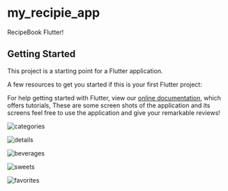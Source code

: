 # my_recipie_app

RecipeBook Flutter!

## Getting Started

This project is a starting point for a Flutter application.

A few resources to get you started if this is your first Flutter project:

For help getting started with Flutter, view our
[online documentation](https://flutter.dev/docs), which offers tutorials,
These are some screen shots of the application and its screens feel free to use the application and give your remarkable reviews!



![categories](https://user-images.githubusercontent.com/66271913/115345052-d9d54d80-a1cb-11eb-8aac-f1e53f332c21.jpg)

![details](https://user-images.githubusercontent.com/66271913/115345060-dcd03e00-a1cb-11eb-8d5a-acff984a5865.jpg)

![beverages](https://user-images.githubusercontent.com/66271913/115345075-e2c61f00-a1cb-11eb-9c75-ae189f9902eb.jpg)

![sweets](https://user-images.githubusercontent.com/66271913/115345081-e3f74c00-a1cb-11eb-9c9c-61a8a09501a7.jpg)

![favorites](https://user-images.githubusercontent.com/66271913/115345648-b6f76900-a1cc-11eb-9f4d-25b602e39cf6.jpg)
